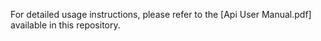 For detailed usage instructions, please refer to the [Api User Manual.pdf] available in this repository. 
